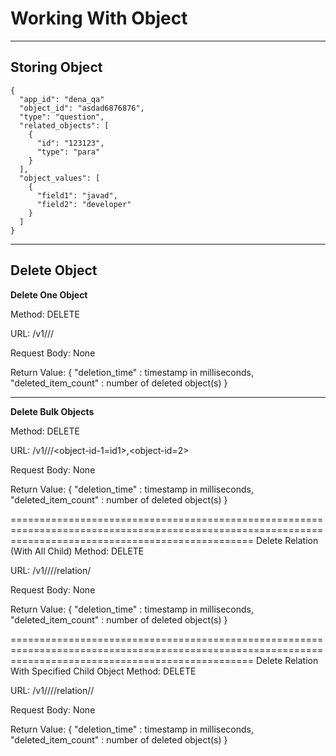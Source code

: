 # Working With Object #

----------

## Storing Object ##



    {
      "app_id": "dena_qa"
      "object_id": "asdad6876876",
      "type": "question",
      "related_objects": [
        {
          "id": "123123",
          "type": "para"
        }
      ],
      "object_values": [
        {
          "field1": "javad",
          "field2": "developer"
        }
      ]
    }
    

----------

## Delete Object ##

**Delete One Object**

Method: DELETE

URL: /v1/<application-id>/<type-name>/<object-id>

Request Body: None

  Return Value:
      {
       "deletion_time" : timestamp in milliseconds,
       "deleted_item_count" : number of deleted object(s)
      }

----------
**Delete Bulk Objects**

Method:
  DELETE

URL:
  /v1/<application-id>/<type-name>/<object-id-1=id1>,<object-id=2>

Request Body:
  None

  Return Value:
  {
   "deletion_time" : timestamp in milliseconds,
   "deleted_item_count" : number of deleted object(s)
  }

======================================================================================================================================================
Delete Relation (With All Child)
Method:
  DELETE

URL:
  /v1/<application-id>/<type-name-1>/<object-id-1>/relation/<type-name-2>

Request Body:
  None

  Return Value:
  {
   "deletion_time" : timestamp in milliseconds,
   "deleted_item_count" : number of deleted object(s)
  }

======================================================================================================================================================
Delete Relation With Specified Child Object
Method:
  DELETE

URL:
  /v1/<application-id>/<type-name-1>/<object-id-1>/relation/<type-name-2>/<object-id-2>

Request Body:
  None

  Return Value:
  {
   "deletion_time" : timestamp in milliseconds,
   "deleted_item_count" : number of deleted object(s)
  }
